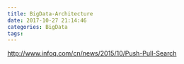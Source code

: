```yaml
---
title: BigData-Architecture
date: 2017-10-27 21:14:46
categories: BigData
tags:
---
```


http://www.infoq.com/cn/news/2015/10/Push-Pull-Search
